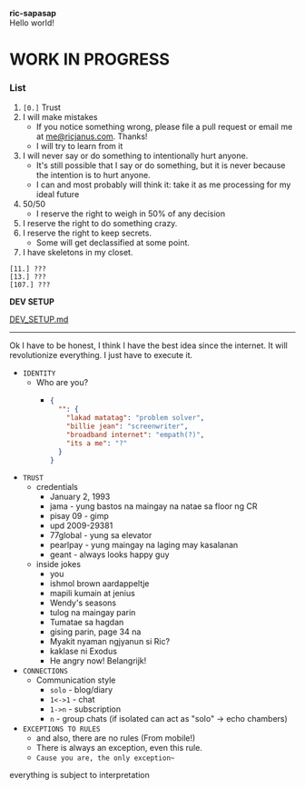 **ric-sapasap**  
Hello world!

# WORK IN PROGRESS


### List
1. `[0.]` Trust
2. I will make mistakes 
   - If you notice something wrong, please file a pull request or email me at [me@ricjanus.com](mailto:me@ricjanus.com). Thanks!
   - I will try to learn from it
3. I will never say or do something to intentionally hurt anyone.
   - It's still possible that I say or do something, but it is never because the intention is to hurt anyone.
   - I can and most probably will think it: take it as me processing for my ideal future
4. 50/50
   - I reserve the right to weigh in 50% of any decision
5. I reserve the right to do something crazy.
6. I reserve the right to keep secrets.
   - Some will get declassified at some point.
7. I have skeletons in my closet.

`[11.] ???`  
`[13.] ???`  
`[107.] ???`

**DEV SETUP**

[DEV_SETUP.md](public%2Fdocs%2FDEV_SETUP.md)

--------------------------------------------

Ok I have to be honest, I think I have
the best idea since the internet. It will revolutionize
everything. I just have to execute it.

- `IDENTITY`
  - Who are you?
    - ```json
      {
        "": {
          "lakad matatag": "problem solver",
          "billie jean": "screenwriter",
          "broadband internet": "empath(?)",
          "its a me": "?"
        }
      }
      ```
- `TRUST`
  - credentials
    - January 2, 1993
    - jama - yung bastos na maingay na natae sa floor ng CR
    - pisay 09 - gimp
    - upd 2009-29381
    - 77global - yung sa elevator
    - pearlpay - yung maingay na laging may kasalanan
    - geant - always looks happy guy
  - inside jokes
    - you
    - ishmol brown aardappeltje
    - mapili kumain at jenius
    - Wendy's seasons
    - tulog na maingay parin
    - Tumatae sa hagdan
    - gising parin, page 34 na 
    - Myakit nyaman ngjyanun si Ric?
    - kaklase ni Exodus
    - He angry now! Belangrijk!
- `CONNECTIONS`
  - Communication style
    - `solo` - blog/diary
    - `1<->1` - chat
    - `1->n` - subscription
    - `n` - group chats (if isolated can act as "solo" -> echo chambers)
- `EXCEPTIONS TO RULES`
  - and also, there are no rules (From mobile!)
  - There is always an exception, even this rule.
  - `Cause you are, the only exception~`

everything is subject to interpretation 
